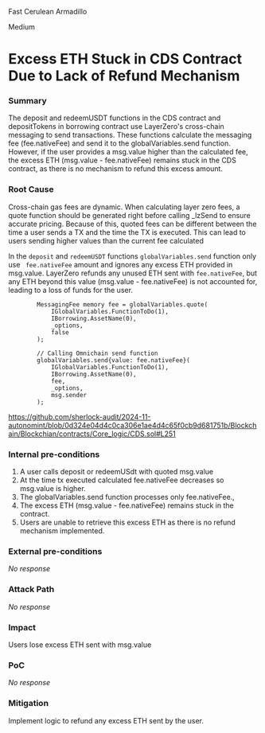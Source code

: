 Fast Cerulean Armadillo

Medium

# Excess ETH Stuck in CDS Contract Due to Lack of Refund Mechanism

### Summary

The deposit and redeemUSDT functions in the CDS contract and depositTokens in borrowing contract use LayerZero's cross-chain messaging to send transactions. These functions calculate the messaging fee (fee.nativeFee) and send it to the globalVariables.send function. However, if the user provides a msg.value higher than the calculated fee, the excess ETH (msg.value - fee.nativeFee) remains stuck in the CDS contract, as there is no mechanism to refund this excess amount.

### Root Cause

Cross-chain gas fees are dynamic. When calculating layer zero fees, a quote function should be generated right before calling _lzSend to ensure accurate pricing. Because of this, quoted fees can be different between the time a user sends a TX and the time the TX is executed. This can lead to users sending higher values than the current fee calculated

In the `deposit` and `redeemUSDT` functions `globalVariables.send` function only use ` fee.nativeFee` amount and ignores any excess ETH provided in msg.value. LayerZero refunds any unused ETH sent with `fee.nativeFee`, but any ETH beyond this value (msg.value - fee.nativeFee) is not accounted for, leading to a loss of funds for the user.

```solidity
        MessagingFee memory fee = globalVariables.quote(
            IGlobalVariables.FunctionToDo(1),
            IBorrowing.AssetName(0),
            _options,
            false
        );

        // Calling Omnichain send function
        globalVariables.send{value: fee.nativeFee}(
            IGlobalVariables.FunctionToDo(1),
            IBorrowing.AssetName(0),
            fee,
            _options,
            msg.sender
        );
```
https://github.com/sherlock-audit/2024-11-autonomint/blob/0d324e04d4c0ca306e1ae4d4c65f0cb9d681751b/Blockchain/Blockchian/contracts/Core_logic/CDS.sol#L251

### Internal pre-conditions

1. A user calls deposit or redeemUSdt with quoted msg.value
2. At the time tx executed calculated fee.nativeFee decreases so msg.value is higher.
3. The globalVariables.send function processes only fee.nativeFee.,
4. The excess ETH (msg.value - fee.nativeFee) remains stuck in the contract.
5. Users are unable to retrieve this excess ETH as there is no refund mechanism implemented.



### External pre-conditions

_No response_

### Attack Path

_No response_

### Impact

Users lose excess ETH sent with msg.value

### PoC

_No response_

### Mitigation

Implement logic to refund any excess ETH sent by the user.
